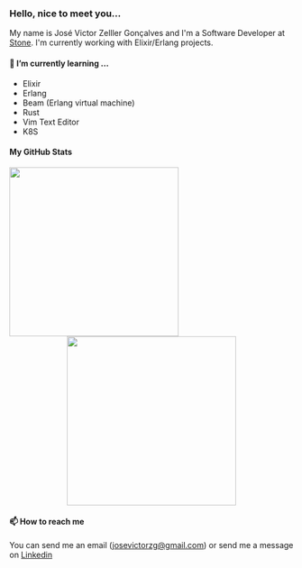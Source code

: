 ### Hello, nice to meet you...
My name is José Victor Zelller Gonçalves and I'm a Software Developer at [Stone](https://www.stone.com.br). I'm currently working with Elixir/Erlang projects.

#### 🌱 I’m currently learning ...

- Elixir
- Erlang
- Beam (Erlang virtual machine)
- Rust
- Vim Text Editor
- K8S

#### My GitHub Stats

<center>
   <img width="300px" align="left" src="https://github-readme-stats.vercel.app/api?username=jvzeller&theme=default&hide=html&layout=compact" />
   <img width="300px" align="center" src="https://github-readme-stats.vercel.app/api/top-langs/?username=jvzeller&hide=html&layout=compact" />
</center>

#### 📫 How to reach me
 
You can send me an email (josevictorzg@gmail.com) or send me a message on [Linkedin](https://www.linkedin.com/in/josé-victor-zeller-gonçalves/)
<!--
**JVZELLER/jvzeller** is a ✨ _special_ ✨ repository because its `README.md` (this file) appears on your GitHub profile.

Here are some ideas to get you started:

- 🔭 I’m currently working on ...
- 🌱 I’m currently learning ...
- 👯 I’m looking to collaborate on ...
- 🤔 I’m looking for help with ...
- 💬 Ask me about ...
- 📫 How to reach me: ...
- 😄 Pronouns: ...
- ⚡ Fun fact: ...
-->
